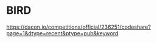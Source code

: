# BIRD

https://dacon.io/competitions/official/236251/codeshare?page=1&dtype=recent&ptype=pub&keyword
